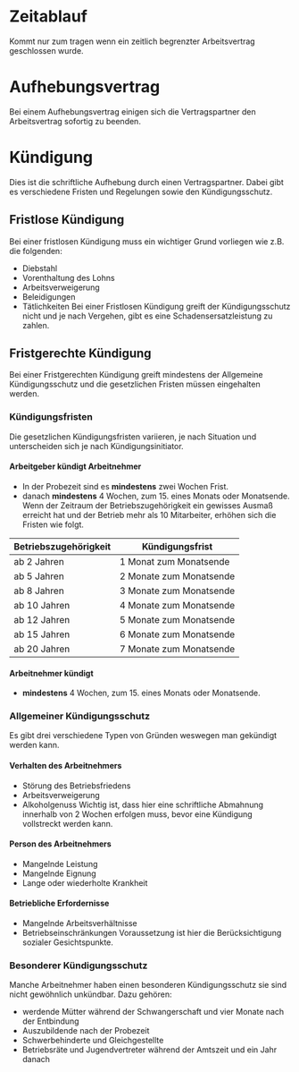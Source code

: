 # Zeitablauf
Kommt nur zum tragen wenn ein zeitlich begrenzter Arbeitsvertrag geschlossen wurde.
# Aufhebungsvertrag
Bei einem Aufhebungsvertrag einigen sich die Vertragspartner den Arbeitsvertrag sofortig zu beenden.
# Kündigung
Dies ist die schriftliche Aufhebung durch einen Vertragspartner. Dabei gibt es verschiedene Fristen und Regelungen sowie den Kündigungsschutz.
## Fristlose Kündigung
Bei einer fristlosen Kündigung muss ein wichtiger Grund vorliegen wie z.B. die folgenden:
- Diebstahl
- Vorenthaltung des Lohns
- Arbeitsverweigerung
- Beleidigungen
- Tätlichkeiten
Bei einer Fristlosen Kündigung greift der Kündigungsschutz nicht und je nach Vergehen, gibt es eine Schadensersatzleistung zu zahlen.
## Fristgerechte Kündigung
Bei einer Fristgerechten Kündigung greift mindestens der Allgemeine Kündigungsschutz und die gesetzlichen Fristen müssen eingehalten werden.

### Kündigungsfristen

Die gesetzlichen Kündigungsfristen variieren, je nach Situation und unterscheiden sich je nach Kündigungsinitiator.
#### Arbeitgeber kündigt Arbeitnehmer
- In der Probezeit sind es **mindestens** zwei Wochen Frist.
- danach **mindestens** 4 Wochen, zum 15. eines Monats oder Monatsende.
Wenn der Zeitraum der Betriebszugehörigkeit ein gewisses Ausmaß erreicht hat und der Betrieb mehr als 10 Mitarbeiter, erhöhen sich die Fristen wie folgt.

| Betriebszugehörigkeit | Kündigungsfrist         |
| --------------------- | ----------------------- |
| ab 2 Jahren           | 1 Monat zum Monatsende  |
| ab 5 Jahren           | 2 Monate zum Monatsende |
| ab 8 Jahren           | 3 Monate zum Monatsende |
| ab 10 Jahren          | 4 Monate zum Monatsende |
| ab 12 Jahren          | 5 Monate zum Monatsende |
| ab 15 Jahren          | 6 Monate zum Monatsende |
| ab 20 Jahren          | 7 Monate zum Monatsende |
#### Arbeitnehmer kündigt
- **mindestens** 4 Wochen, zum 15. eines Monats oder Monatsende.
### Allgemeiner Kündigungsschutz
Es gibt drei verschiedene Typen von Gründen weswegen man gekündigt werden kann.
#### Verhalten des Arbeitnehmers
- Störung des Betriebsfriedens
- Arbeitsverweigerung
- Alkoholgenuss
Wichtig ist, dass hier eine schriftliche Abmahnung innerhalb von 2 Wochen erfolgen muss, bevor eine Kündigung vollstreckt werden kann.
#### Person des Arbeitnehmers
- Mangelnde Leistung
- Mangelnde Eignung
- Lange oder wiederholte Krankheit
#### Betriebliche Erfordernisse
- Mangelnde Arbeitsverhältnisse
- Betriebseinschränkungen
Voraussetzung ist hier die Berücksichtigung sozialer Gesichtspunkte.
### Besonderer Kündigungsschutz
Manche Arbeitnehmer haben einen besonderen Kündigungsschutz sie sind nicht gewöhnlich unkündbar.
Dazu gehören:
- werdende Mütter während der Schwangerschaft und vier Monate nach der Entbindung
- Auszubildende nach der Probezeit
- Schwerbehinderte und Gleichgestellte
- Betriebsräte und Jugendvertreter während der Amtszeit und ein Jahr danach